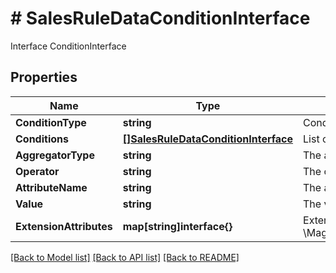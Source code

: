 # # SalesRuleDataConditionInterface
Interface ConditionInterface

## Properties 


Name | Type | Description | Notes
------------ | ------------- | ------------- | -------------
**ConditionType**| **string** | Condition type  |
**Conditions**| [**[]SalesRuleDataConditionInterface**](SalesRuleDataConditionInterface.md) | List of conditions  | [optional]
**AggregatorType**| **string** | The aggregator type  | [optional]
**Operator**| **string** | The operator of the condition  |
**AttributeName**| **string** | The attribute name of the condition  | [optional]
**Value**| **string** | The value of the condition  |
**ExtensionAttributes**| **map[string]interface{}** | ExtensionInterface class for @see \\Magento\\SalesRule\\Api\\Data\\ConditionInterface  | [optional]


[[Back to Model list]](../../README.md#models) [[Back to API list]](../../README.md#endpoints) [[Back to README]](../../README.md)

